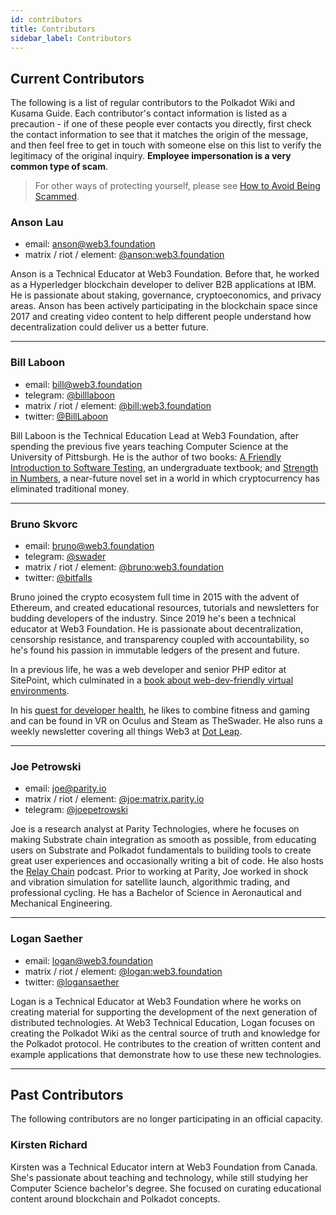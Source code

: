 ```yaml
---
id: contributors
title: Contributors
sidebar_label: Contributors
---
```


## Current Contributors

The following is a list of regular contributors to the Polkadot Wiki and Kusama Guide. Each contributor's contact information is listed as a precaution - if one of these people ever contacts you directly, first check the contact information to see that it matches the origin of the message, and then feel free to get in touch with someone else on this list to verify the legitimacy of the original inquiry. **Employee impersonation is a very common type of scam**.

> For other ways of protecting yourself, please see [How to Avoid Being Scammed](learn-scams).

### Anson Lau

- email: [anson@web3.foundation](mailto:anson@web3.foundation)
- matrix / riot / element: [@anson:web3.foundation](https://matrix.to/#/@anson:web3.foundation)

Anson is a Technical Educator at Web3 Foundation. Before that, he worked as a Hyperledger blockchain developer to deliver B2B applications at IBM. He is passionate about staking, governance, cryptoeconomics, and privacy areas. Anson has been actively participating in the blockchain space since 2017 and creating video content to help different people understand how decentralization could deliver us a better future.

---

### Bill Laboon

- email: [bill@web3.foundation](mailto:bill@web3.foundation)
- telegram: [@billlaboon](https://t.me/billlaboon)
- matrix / riot / element: [@bill:web3.foundation](https://matrix.to/#/@bill:web3.foundation)
- twitter: [@BillLaboon](https://twitter.com/BillLaboon)

Bill Laboon is the Technical Education Lead at Web3 Foundation, after spending the previous five years teaching Computer Science at the University of Pittsburgh. He is the author of two books: [A Friendly Introduction to Software Testing](https://www.amazon.com/Friendly-Introduction-Software-Testing/dp/1523477377), an undergraduate textbook; and [Strength in Numbers](https://www.amazon.com/Strength-Numbers-Cryptocurrency-Bill-Laboon/dp/1981526730/), a near-future novel set in a world in which cryptocurrency has eliminated traditional money.

---

### Bruno Skvorc

- email: [bruno@web3.foundation](mailto:bruno@web3.foundation)
- telegram: [@swader](https://t.me/swader)
- matrix / riot / element: [@bruno:web3.foundation](https://matrix.to/#/@bruno:web3.foundation)
- twitter: [@bitfalls](https://twitter.com/bitfalls)

Bruno joined the crypto ecosystem full time in 2015 with the advent of Ethereum, and created educational resources, tutorials and newsletters for budding developers of the industry. Since 2019 he's been a technical educator at Web3 Foundation. He is passionate about decentralization, censorship resistance, and transparency coupled with accountability, so he's found his passion in immutable ledgers of the present and future.

In a previous life, he was a web developer and senior PHP editor at SitePoint, which culminated in a [book about web-dev-friendly virtual environments](https://www.amazon.com/Jump-Start-PHP-Environment-Language/dp/0994182643).

In his [quest for developer health](https://bruno.id/an-endomorphs-journey-to-health-part-2/), he likes to combine fitness and gaming and can be found in VR on Oculus and Steam as TheSwader. He also runs a weekly newsletter covering all things Web3 at [Dot Leap](https://dotleap.substack.com).

---

### Joe Petrowski

- email: [joe@parity.io](mailto:joe@parity.io)
- matrix / riot / element: [@joe:matrix.parity.io](https://matrix.to/#/@joe:matrix.parity.io)
- telegram: [@joepetrowski](https://t.me/joepetrowski)

Joe is a research analyst at Parity Technologies, where he focuses on making Substrate chain integration as smooth as possible, from educating users on Substrate and Polkadot fundamentals to building tools to create great user experiences and occasionally writing a bit of code. He also hosts the [Relay Chain](https://relaychain.fm) podcast. Prior to working at Parity, Joe worked in shock and vibration simulation for satellite launch, algorithmic trading, and professional cycling. He has a Bachelor of Science in Aeronautical and Mechanical Engineering.

---

### Logan Saether

- email: [logan@web3.foundation](mailto:logan@web3.foundation)
- matrix / riot / element: [@logan:web3.foundation](https://matrix.to/#/@logan:web3.foundation)
- twitter: [@logansaether](https://twitter.com/logansaether)

Logan is a Technical Educator at Web3 Foundation where he works on creating material for supporting the development of the next generation of distributed technologies. At Web3 Technical Education, Logan focuses on creating the Polkadot Wiki as the central source of truth and knowledge for the Polkadot protocol. He contributes to the creation of written content and example applications that demonstrate how to use these new technologies.

---

## Past Contributors

The following contributors are no longer participating in an official capacity.

### Kirsten Richard

Kirsten was a Technical Educator intern at Web3 Foundation from Canada. She's passionate about teaching and technology, while still studying her Computer Science bachelor's degree. She focused on curating educational content around blockchain and Polkadot concepts.
